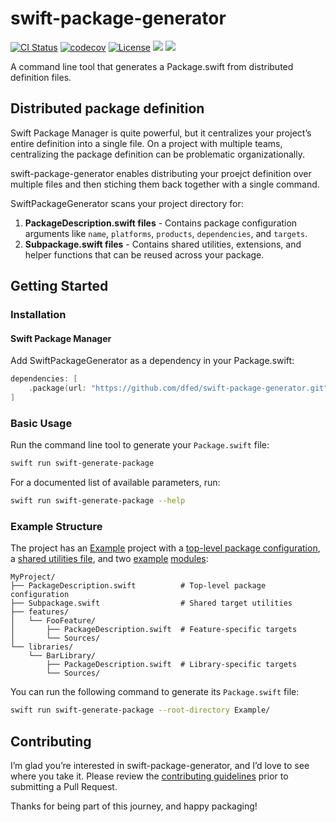 # swift-package-generator

[![CI Status](https://img.shields.io/github/actions/workflow/status/dfed/swift-package-generator/ci.yml?branch=main)](https://github.com/dfed/swift-package-generator/actions?query=workflow%3ACI+branch%3Amain)
[![codecov](https://codecov.io/gh/dfed/swift-package-generator/branch/main/graph/badge.svg?token=nZBHcZZ63F)](https://codecov.io/gh/dfed/swift-package-generator)
[![License](https://img.shields.io/badge/License-MIT-blue.svg)](https://spdx.org/licenses/MIT.html)
[![](https://img.shields.io/endpoint?url=https%3A%2F%2Fswiftpackageindex.com%2Fapi%2Fpackages%2Fdfed%2Fswift-package-generator%2Fbadge%3Ftype%3Dswift-versions)](https://swiftpackageindex.com/dfed/swift-package-generator)
[![](https://img.shields.io/endpoint?url=https%3A%2F%2Fswiftpackageindex.com%2Fapi%2Fpackages%2Fdfed%2Fswift-package-generator%2Fbadge%3Ftype%3Dplatforms)](https://swiftpackageindex.com/dfed/swift-package-generator)

A command line tool that generates a Package.swift from distributed definition files.

## Distributed package definition

Swift Package Manager is quite powerful, but it centralizes your project’s entire definition into a single file. On a project with multiple teams, centralizing the package definition can be problematic organizationally.

swift-package-generator enables distributing your proejct definition over multiple files and then stiching them back together with a single command.

SwiftPackageGenerator scans your project directory for:

1. **PackageDescription.swift files** - Contains package configuration arguments like `name`, `platforms`, `products`, `dependencies`, and `targets`.
2. **Subpackage.swift files** - Contains shared utilities, extensions, and helper functions that can be reused across your package.

## Getting Started

### Installation

#### Swift Package Manager

Add SwiftPackageGenerator as a dependency in your Package.swift:

```swift
dependencies: [
    .package(url: "https://github.com/dfed/swift-package-generator.git", from: "0.1.0"),
]
```

### Basic Usage

Run the command line tool to generate your `Package.swift` file:

```zsh
swift run swift-generate-package
```

For a documented list of available parameters, run:

```zsh
swift run swift-generate-package --help
```

### Example Structure

The project has an [Example](Example/) project with a [top-level package configuration](Example/PackageDescription.swift), a [shared utilities file](Example/Subpackage.swift), and two [example](Example/features/FooFeature/PackageDescription.swift) [modules](Example/libraries/BarLibrary/PackageDescription.swift):

```
MyProject/
├── PackageDescription.swift          # Top-level package configuration
├── Subpackage.swift                  # Shared target utilities
├── features/
│   └── FooFeature/
│       ├── PackageDescription.swift  # Feature-specific targets
│       └── Sources/
└── libraries/
    └── BarLibrary/
        ├── PackageDescription.swift  # Library-specific targets
        └── Sources/
```

You can run the following command to generate its `Package.swift` file:
```zsh
swift run swift-generate-package --root-directory Example/
```

## Contributing

I’m glad you’re interested in swift-package-generator, and I’d love to see where you take it. Please review the [contributing guidelines](Contributing.md) prior to submitting a Pull Request.

Thanks for being part of this journey, and happy packaging!

